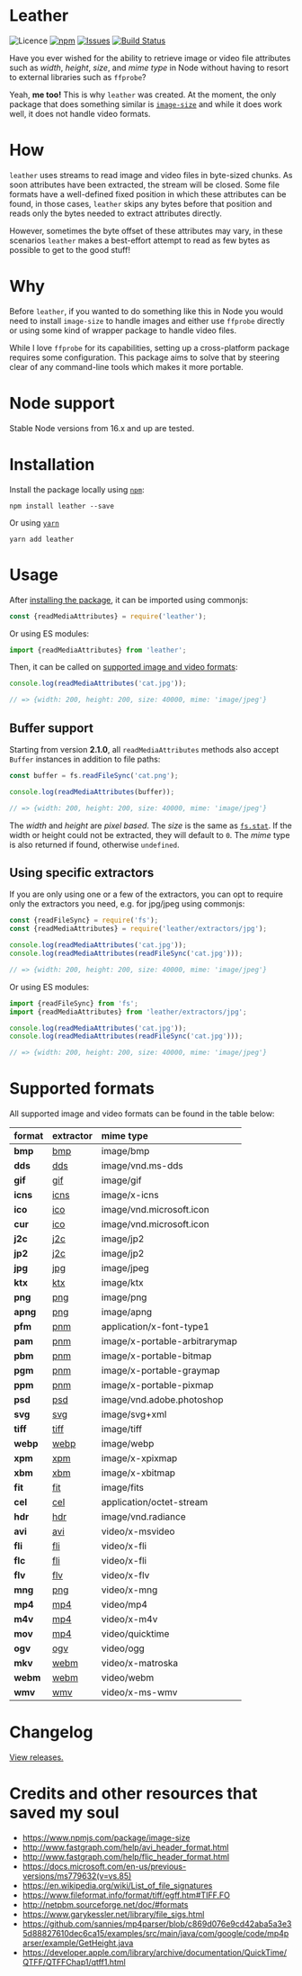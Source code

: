 # Leather

![Licence](https://img.shields.io/badge/license-MIT-E9573F.svg)
[![npm](https://img.shields.io/npm/v/leather)](https://www.npmjs.com/package/leather)
[![Issues](https://img.shields.io/github/issues/SidOfc/leather.svg)](https://github.com/SidOfc/leather/issues)
[![Build Status](https://circleci.com/gh/SidOfc/leather.svg?style=shield)](https://app.circleci.com/pipelines/github/SidOfc/leather)

Have you ever wished for the ability to retrieve image or video file attributes
such as _width_, _height_, _size_, and _mime type_ in Node without having
to resort to external libraries such as `ffprobe`?

Yeah, **me too!** This is why `leather` was created.
At the moment, the only package that does something similar is
[`image-size`](https://www.npmjs.com/package/image-size)
and while it does work well, it does not handle video formats.

# How

`leather` uses streams to read image and video files in byte-sized chunks.
As soon attributes have been extracted, the stream will be closed. Some file
formats have a well-defined fixed position in which these attributes
can be found, in those cases, `leather` skips any bytes before that
position and reads only the bytes needed to extract attributes directly.

However, sometimes the byte offset of these attributes may vary, in these
scenarios `leather` makes a best-effort attempt to read as few bytes as
possible to get to the good stuff!

# Why

Before `leather`, if you wanted to do something like this in Node
you would need to install `image-size` to handle images and either
use `ffprobe` directly or using some kind of wrapper package to
handle video files.

While I love `ffprobe` for its capabilities, setting up a cross-platform
package requires some configuration. This package aims to solve that
by steering clear of any command-line tools which makes it more portable.

# Node support

Stable Node versions from 16.x and up are tested.

# Installation

Install the package locally using [`npm`](https://www.npmjs.com/):

```shell
npm install leather --save
```

Or using [`yarn`](https://yarnpkg.com/)

```shell
yarn add leather
```

# Usage

After [installing the package](#installation), it can be imported using commonjs:

```javascript
const {readMediaAttributes} = require('leather');
```

Or using ES modules:

```javascript
import {readMediaAttributes} from 'leather';
```

Then, it can be called on [supported image and video formats](#supported-formats):

```javascript
console.log(readMediaAttributes('cat.jpg'));

// => {width: 200, height: 200, size: 40000, mime: 'image/jpeg'}
```

## Buffer support

Starting from version **2.1.0**, all `readMediaAttributes` methods also accept `Buffer`
instances in addition to file paths:

```javascript
const buffer = fs.readFileSync('cat.png');

console.log(readMediaAttributes(buffer));

// => {width: 200, height: 200, size: 40000, mime: 'image/jpeg'}
```

The _width_ and _height_ are _pixel based_. The _size_ is the same as
[`fs.stat`](https://nodejs.org/api/fs.html#fsstatpath-options-callback).
If the width or height could not be extracted, they will default to `0`.
The _mime_ type is also returned if found, otherwise `undefined`.

## Using specific extractors

If you are only using one or a few of the extractors, you can opt to
require only the extractors you need, e.g. for jpg/jpeg using commonjs:

```javascript
const {readFileSync} = require('fs');
const {readMediaAttributes} = require('leather/extractors/jpg');

console.log(readMediaAttributes('cat.jpg'));
console.log(readMediaAttributes(readFileSync('cat.jpg')));

// => {width: 200, height: 200, size: 40000, mime: 'image/jpeg'}
```

Or using ES modules:

```javascript
import {readFileSync} from 'fs';
import {readMediaAttributes} from 'leather/extractors/jpg';

console.log(readMediaAttributes('cat.jpg'));
console.log(readMediaAttributes(readFileSync('cat.jpg')));

// => {width: 200, height: 200, size: 40000, mime: 'image/jpeg'}
```

# Supported formats

All supported image and video formats can be found in the table below:

|  format  | extractor                      | mime type                     |
|:---------|:-------------------------------|:------------------------------|
| **bmp**  | [bmp](src/extractors/bmp.js)   | image/bmp                     |
| **dds**  | [dds](src/extractors/dds.js)   | image/vnd.ms-dds              |
| **gif**  | [gif](src/extractors/gif.js)   | image/gif                     |
| **icns** | [icns](src/extractors/icns.js) | image/x-icns                  |
| **ico**  | [ico](src/extractors/ico.js)   | image/vnd.microsoft.icon      |
| **cur**  | [ico](src/extractors/ico.js)   | image/vnd.microsoft.icon      |
| **j2c**  | [j2c](src/extractors/j2c.js)   | image/jp2                     |
| **jp2**  | [j2c](src/extractors/j2c.js)   | image/jp2                     |
| **jpg**  | [jpg](src/extractors/jpg.js)   | image/jpeg                    |
| **ktx**  | [ktx](src/extractors/ktx.js)   | image/ktx                     |
| **png**  | [png](src/extractors/png.js)   | image/png                     |
| **apng** | [png](src/extractors/png.js)   | image/apng                    |
| **pfm**  | [pnm](src/extractors/pnm.js)   | application/x-font-type1      |
| **pam**  | [pnm](src/extractors/pnm.js)   | image/x-portable-arbitrarymap |
| **pbm**  | [pnm](src/extractors/pnm.js)   | image/x-portable-bitmap       |
| **pgm**  | [pnm](src/extractors/pnm.js)   | image/x-portable-graymap      |
| **ppm**  | [pnm](src/extractors/pnm.js)   | image/x-portable-pixmap       |
| **psd**  | [psd](src/extractors/psd.js)   | image/vnd.adobe.photoshop     |
| **svg**  | [svg](src/extractors/svg.js)   | image/svg+xml                 |
| **tiff** | [tiff](src/extractors/tiff.js) | image/tiff                    |
| **webp** | [webp](src/extractors/webp.js) | image/webp                    |
| **xpm**  | [xpm](src/extractors/xpm.js)   | image/x-xpixmap               |
| **xbm**  | [xbm](src/extractors/xbm.js)   | image/x-xbitmap               |
| **fit**  | [fit](src/extractors/fit.js)   | image/fits                    |
| **cel**  | [cel](src/extractors/cel.js)   | application/octet-stream      |
| **hdr**  | [hdr](src/extractors/hdr.js)   | image/vnd.radiance            |
| **avi**  | [avi](src/extractors/avi.js)   | video/x-msvideo               |
| **fli**  | [fli](src/extractors/fli.js)   | video/x-fli                   |
| **flc**  | [fli](src/extractors/fli.js)   | video/x-fli                   |
| **flv**  | [flv](src/extractors/flv.js)   | video/x-flv                   |
| **mng**  | [png](src/extractors/png.js)   | video/x-mng                   |
| **mp4**  | [mp4](src/extractors/mp4.js)   | video/mp4                     |
| **m4v**  | [mp4](src/extractors/mp4.js)   | video/x-m4v                   |
| **mov**  | [mp4](src/extractors/mp4.js)   | video/quicktime               |
| **ogv**  | [ogv](src/extractors/ogv.js)   | video/ogg                     |
| **mkv**  | [webm](src/extractors/webm.js) | video/x-matroska              |
| **webm** | [webm](src/extractors/webm.js) | video/webm                    |
| **wmv**  | [wmv](src/extractors/wmv.js)   | video/x-ms-wmv                |

# Changelog

[View releases.](https://github.com/SidOfc/leather/releases)

# Credits and other resources that saved my soul

- https://www.npmjs.com/package/image-size
- http://www.fastgraph.com/help/avi_header_format.html
- http://www.fastgraph.com/help/flic_header_format.html
- https://docs.microsoft.com/en-us/previous-versions/ms779632(v=vs.85)
- https://en.wikipedia.org/wiki/List_of_file_signatures
- https://www.fileformat.info/format/tiff/egff.htm#TIFF.FO
- http://netpbm.sourceforge.net/doc/#formats
- https://www.garykessler.net/library/file_sigs.html
- https://github.com/sannies/mp4parser/blob/c869d076e9cd42aba5a3e35d88827610dec6ca15/examples/src/main/java/com/google/code/mp4parser/example/GetHeight.java
- https://developer.apple.com/library/archive/documentation/QuickTime/QTFF/QTFFChap1/qtff1.html
